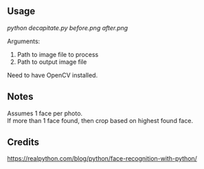 ## Usage

*python decapitate.py before.png after.png*

Arguments:  
1. Path to image file to process  
2. Path to output image file  

Need to have OpenCV installed.  

## Notes
Assumes 1 face per photo.  
If more than 1 face found, then crop based on highest found face.  

## Credits
https://realpython.com/blog/python/face-recognition-with-python/